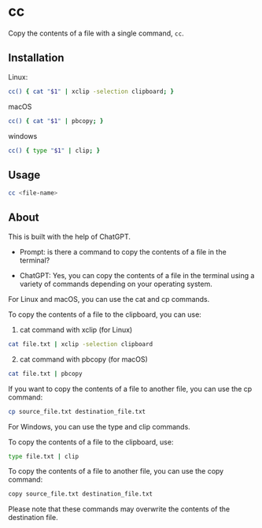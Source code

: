 # cc
Copy the contents of a file with a single command, `cc`.

## Installation

Linux:
```bash
cc() { cat "$1" | xclip -selection clipboard; }
```

macOS
```bash
cc() { cat "$1" | pbcopy; }
```

windows
```bash
cc() { type "$1" | clip; }
```

## Usage

```bash
cc <file-name>
```

## About
This is built with the help of ChatGPT.

- Prompt:
is there a command to copy the contents of a file in the terminal?

- ChatGPT:
Yes, you can copy the contents of a file in the terminal using a variety of commands depending on your operating system.

For Linux and macOS, you can use the cat and cp commands.

To copy the contents of a file to the clipboard, you can use:

1. cat command with xclip (for Linux)

```bash
cat file.txt | xclip -selection clipboard
```

2. cat command with pbcopy (for macOS)

```bash
cat file.txt | pbcopy
```

If you want to copy the contents of a file to another file, you can use the cp command:

```bash
cp source_file.txt destination_file.txt
```

For Windows, you can use the type and clip commands.

To copy the contents of a file to the clipboard, use:

```bash
type file.txt | clip
```

To copy the contents of a file to another file, you can use the copy command:

```bash
copy source_file.txt destination_file.txt
```

Please note that these commands may overwrite the contents of the destination file.
